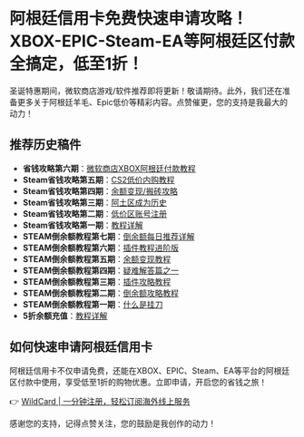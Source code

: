 # 阿根廷信用卡免费快速申请攻略！XBOX-EPIC-Steam-EA等阿根廷区付款全搞定，低至1折！

圣诞特惠期间，微软商店游戏/软件推荐即将更新！敬请期待。此外，我们还在准备更多关于阿根廷羊毛、Epic低价等精彩内容。点赞催更，您的支持是我最大的动力！

## 推荐历史稿件

- **省钱攻略第六期**：[微软商店XBOX阿根廷付款教程](#)
- **Steam省钱攻略第五期**：[CS2低价内购教程](#)
- **Steam省钱攻略第四期**：[余额变现/搬砖攻略](#)
- **Steam省钱攻略第三期**：[阿土区成为历史](#)
- **Steam省钱攻略第二期**：[低价区账号注册](#)
- **Steam省钱攻略第一期**：[教程详解](#)
- **STEAM倒余额教程第七期**：[倒余额每日推荐详解](#)
- **STEAM倒余额教程第六期**：[插件教程进阶版](#)
- **STEAM倒余额教程第五期**：[余额变现教程](#)
- **STEAM倒余额教程第四期**：[疑难解答篇之一](#)
- **STEAM倒余额教程第三期**：[插件攻略教程](#)
- **STEAM倒余额教程第二期**：[倒余额攻略教程](#)
- **STEAM倒余额教程第一期**：[什么是挂刀](#)
- **5折余额充值**：[教程详解](#)

## 如何快速申请阿根廷信用卡

阿根廷信用卡不仅申请免费，还能在XBOX、EPIC、Steam、EA等平台的阿根廷区付款中使用，享受低至1折的购物优惠。立即申请，开启您的省钱之旅！

👉 [WildCard | 一分钟注册，轻松订阅海外线上服务](https://bbtdd.com/WildCard)

感谢您的支持，记得点赞关注，您的鼓励是我创作的动力！